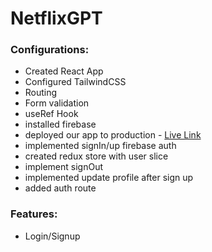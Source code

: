 # NetflixGPT

### Configurations:

- Created React App
- Configured TailwindCSS
- Routing
- Form validation
- useRef Hook
- installed firebase
- deployed our app to production - [Live Link](https://netflixgpt-650ee.web.app)
- implemented signIn/up firebase auth
- created redux store with user slice
- implement signOut
- implemented update profile after sign up
- added auth route

### Features:

- Login/Signup
